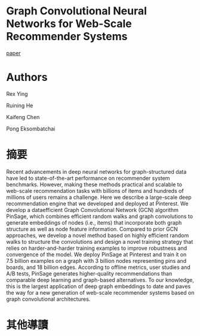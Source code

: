 # Graph Convolutional Neural Networks for Web-Scale Recommender Systems

[paper](https://arxiv.org/pdf/1806.01973.pdf)

# Authors

Rex Ying

Ruining He

Kaifeng Chen

Pong Eksombatchai

# 摘要

Recent advancements in deep neural networks for graph-structured
data have led to state-of-the-art performance on recommender
system benchmarks. However, making these methods practical and
scalable to web-scale recommendation tasks with billions of items
and hundreds of millions of users remains a challenge.
Here we describe a large-scale deep recommendation engine
that we developed and deployed at Pinterest. We develop a dataefficient Graph Convolutional Network (GCN) algorithm PinSage, 
which combines efficient random walks and graph convolutions
to generate embeddings of nodes (i.e., items) that incorporate both
graph structure as well as node feature information. Compared to
prior GCN approaches, we develop a novel method based on highly
efficient random walks to structure the convolutions and design a
novel training strategy that relies on harder-and-harder training
examples to improve robustness and convergence of the model.
We deploy PinSage at Pinterest and train it on 7.5 billion examples on a graph with 3 billion nodes representing pins and boards, 
and 18 billion edges. According to offline metrics, user studies and
A/B tests, PinSage generates higher-quality recommendations than
comparable deep learning and graph-based alternatives. To our
knowledge, this is the largest application of deep graph embeddings to date and paves the way for a new generation of web-scale
recommender systems based on graph convolutional architectures.

# 其他導讀
